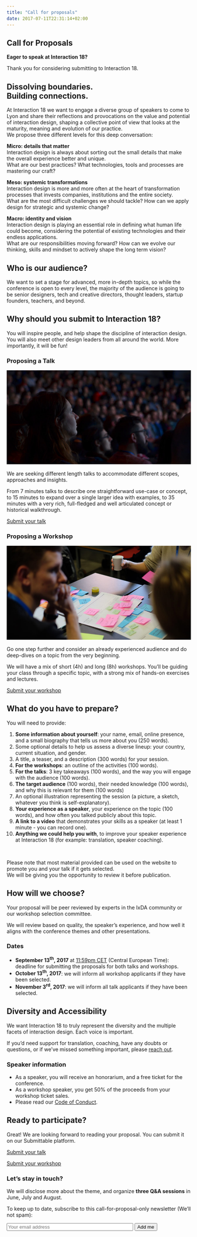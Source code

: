 ```yaml
---
title: "Call for proposals"
date: 2017-07-11T22:31:14+02:00
---
```


<section class="banner banner-link text-white banner-purple-cfp banner-video">
  <span class="button-banner text-white banner-full">
    <p>
      <h1>Call for Proposals</h1>
      <strong>Eager to speak at Interaction&nbsp;18?</strong>
    </p>
  </span>
</section>

<section class="container content container-xs spacer-t-b">
  <p>Thank you for considering submitting to Interaction&nbsp;18. </p>
  <h2>Dissolving boundaries.<br>Building connections.</h2>
  <p>At Interaction&nbsp;18 we want to engage a diverse group of speakers to come to Lyon and share their reflections and provocations on the value and potential of interaction design, shaping a collective point of view that looks at the maturity, meaning and evolution of our practice. <br>
  We propose three different levels for this deep conversation:
  </p>
  <p><strong>Micro: details that matter</strong><br>
  Interaction design is always about sorting out the small details that make the overall experience better and unique. <br>
  What are our best practices? What  technologies, tools and processes are mastering our craft? </p>
  <p><strong>Meso: systemic transformations</strong><br>
  Interaction design is more and more often at the heart of transformation processes that invests companies, institutions and the entire society.<br>
  What are the most difficult challenges we should tackle? How can we apply design for strategic and systemic change?
  </p>
  <p><strong>Macro: identity and vision</strong><br>
  Interaction design is playing an essential role in defining what human life could become, considering the potential of existing technologies and their endless applications. <br>
  What are our responsibilities moving forward? How can we evolve our thinking, skills and mindset to actively shape the long term vision?
  </p>
  <h2>Who is our audience?</h2>
  <p>We want to set a stage for advanced, more in-depth topics, so while the conference is open to every level, the majority of the audience is going to be senior designers, tech and creative directors, thought leaders, startup founders, teachers, and beyond.
  </p>
</section>

<section class="bordered mega-padding container content container-s spacer-t-b">
  <h2>Why should you submit to Interaction&nbsp;18?</h2>
  <p>You will inspire people, and help shape the discipline of interaction design. You will also meet other design leaders from all around the world. More importantly, it will be fun!</p>
</section>

<section class="content container spacer-t-b">
  <div class="boxes boxes-2">
    <div class="box">
      <h3>Proposing a Talk</h3>
      <img src="/img/photos/cfp-talk.jpg" alt="Captivated audience at Interaction 16 in Helsinki">
      <p>We are seeking different length talks to accommodate different scopes, approaches and insights.</p>
      <p>From 7 minutes talks to describe one straightforward use-case or concept, to 15 minutes to expand over a single larger idea with examples, to 35 minutes with a very rich, full-fledged and well articulated concept or historical walkthrough.</p>
      <p><a href="https://ixda.submittable.com/submit/acf1e61a-cda5-4200-badb-0ffbafda45eb/interaction-18-talks" target="_blank" class="button">Submit your talk</a></p>
    </div>
    <div class="box">
      <h3>Proposing a Workshop</h3>
      <img src="/img/photos/cfp-workshop.jpg" alt="Workshop happening at Interaction 16 in Helsinki">
      <p>Go one step further and consider an already experienced audience and do deep-dives on a topic from the very beginning.</p>
      <p>We will have a mix of short (4h) and long (8h) workshops. You’ll be guiding your class through a specific topic, with a strong mix of hands-on exercises and lectures.</p>
      <p><a href="https://ixda.submittable.com/submit/5924e6c9-2614-4e59-b2f0-7efad670cfe8/interaction-18-workshops" target="_blank" class="button">Submit your workshop</a></p>
    </div>
  </div>
</section>

<section class="container content container-xs spacer-t-b">
  <h2>What do you have to prepare?</h2>
  <p>You will need to provide:</p>
  <ol>
    <li><strong>Some information about yourself</strong>: your name, email,  online presence, and a small biography that tells us more about you (250 words).</li>
    <li>Some optional details to help us assess a diverse lineup: your country, current situation, and gender.</li>
    <li>A title, a teaser, and a description (300 words) for your session.</li>
    <li><strong>For the workshops</strong>: an outline of the activities (100 words).</li>
    <li><strong>For the talks</strong>: 3 key takeaways (100 words), and the way you will engage with the audience (100 words).</li>
    <li><strong>The target audience</strong> (100 words), their needed knowledge (100 words), and why this is relevant for them (100 words)</li>
    <li>An optional illustration representing the session (a picture, a sketch, whatever you think is self-explanatory).</li>
    <li><strong>Your experience as a speaker</strong>, your experience on the topic (100 words), and how often you talked publicly about this topic.</li>
    <li><strong>A link to a video</strong> that demonstrates your skills as a speaker (at least 1 minute - you can record one).</li>
    <li><strong>Anything we could help you with</strong>, to improve your speaker experience at Interaction&nbsp;18 (for example: translation, speaker coaching).</li>
  </ol>
  <br>
  <p>Please note that most material provided can be used on the website to promote you and your talk if it gets selected.<br>
  We will be giving you the opportunity to review it before publication.</p>
</section>

<section class="bordered mega-padding container content container-s spacer-t-b">
  <h2>How will we choose?</h2>
  <p>Your proposal will be peer reviewed by experts in the IxDA community or our workshop selection committee.</p>
  <p>We will review based on quality, the speaker’s experience, and how well it aligns with the conference themes and other presentations.</p>
</section>

<section class="container content container-xs spacer-t-b">
  <h3><strong>Dates</strong></h3>
  <ul>
    <li><strong>September 13<sup>th</sup>, 2017</strong> at <a href="http://everytimezone.com/#2017-9-13,600,20y" target="_blank">11:59pm CET</a> (Central European Time): deadline for submitting the proposals for both talks and workshops.</li>
    <li><strong>October 13<sup>th</sup>, 2017</strong>: we will inform all workshop applicants if they have been selected.</li>
    <li><strong>November 3<sup>rd</sup>, 2017</strong>: we will inform all talk applicants if they have been selected.</li>
  </ul>
  </ul>
</section>

<section class="bordered mega-padding container content container-s spacer-t-b">
  <h2>Diversity and Accessibility</h2>
  <p>We want Interaction&nbsp;18 to truly represent the diversity and the multiple facets of interaction design. Each voice is important.</p>
  <p>If you’d need support for translation, coaching, have any doubts or questions, or if we’ve missed something important, please <a href="mailto:ixd18_speakers@ixda.org" target="_blank">reach out</a>.</p>
</section>

<section class="container content container-xs spacer-t-b">
  <h3><strong>Speaker information</strong></h3>
  <ul>
    <li>As a speaker, you will receive an honorarium, and a free ticket for the conference.</li>
    <li>As a workshop speaker, you get 50% of the proceeds from your workshop ticket sales.</li>
    <li>Please read our <a href="code-of-conduct.html" target="_blank">Code of Conduct</a>.</li>
  </ul>
</section>

<section class="container content text-white container-xs">
  <div class="box box-secondary">
    <h2>Ready to participate?</h2>
    <p>Great! We are looking forward to reading your proposal. You can submit it on our Submittable platform.</p>
    <p><a href="https://ixda.submittable.com/submit/acf1e61a-cda5-4200-badb-0ffbafda45eb/interaction-18-talks" target="_blank" class="button">Submit your talk</a></p>
    <p><a href="https://ixda.submittable.com/submit/5924e6c9-2614-4e59-b2f0-7efad670cfe8/interaction-18-workshops" target="_blank" class="button">Submit your workshop</a></p>
  </div>
</section>

<section class="container content container-xs spacer-t-b">
  <h3>Let’s stay in touch?</h3>
  <p>We will disclose more about the theme, and organize <strong>three Q&amp;A sessions</strong> in June, July and August.</p>
  <p>To keep up to date, subscribe to this call-for-proposal-only newsletter (We’ll not spam):</p>
  <!-- Begin MailChimp Signup Form -->
  <div id="mc_embed_signup">
    <form action="//ixda.us2.list-manage.com/subscribe/post?u=e714c585710f24c2743e2cb29&amp;id=ec42630759" method="post" name="mc-embedded-subscribe-form" class="validate" target="_blank" novalidate>
      <div class="mc-field-group">
        <input style="width:67%" type="email" value="" name="EMAIL" class="required email" id="mce-EMAIL" placeholder="Your email address">
        <input type="submit" value="Add&nbsp;me" name="subscribe" id="mc-embedded-subscribe" class="button button-secondary">
        <div style="position: absolute; left: -5000px;" aria-hidden="true">
          <input type="text" name="b_e714c585710f24c2743e2cb29_ec42630759" tabindex="-1" value="">
        </div>
      </div>
    </form>
  </div>
  <!--End mc_embed_signup-->
  </p>
</section>
